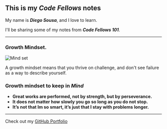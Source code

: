 ## **This is my _Code Fellows_ notes**

My name is **_Diego Sousa_**, and I love to learn.

I'll be sharing some of my notes from **_Code Fellows 101_**.

---

### Growth Mindset.

![Mind set](https://t3.ftcdn.net/jpg/03/77/03/64/360_F_377036466_oCNuWOQZIWJqCCSUPHfq5m8pH6XfxIpc.jpg)

A growth mindset means that you thrive on challenge, and don't see failure as a way to describe yourself.

### Growth mindset to keep in **_Mind_**

- **Great works are performed, not by strength, but by perseverance.**
- **It does not matter how slowly you go so long as you do not stop.**
- **It’s not that Im so smart, it’s just that I stay with problems longer.**


---

Check out my [GitHub Portfolio](https://github.com/dmenezessousa/)

